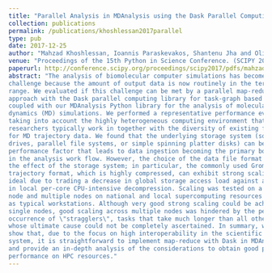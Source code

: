 ```yaml
---
title: "Parallel Analysis in MDAnalysis using the Dask Parallel Computing Library"
collection: publications
permalink: /publications/khoshlessan2017parallel
type: pub
date: 2017-12-25
author: "Mahzad Khoshlessan, Ioannis Paraskevakos, Shantenu Jha and Oliver Beckstein"
venue: "Proceedings of the 15th Python in Science Conference. (SCIPY 2017)"
paperurl: http://conference.scipy.org/proceedings/scipy2017/pdfs/mahzad_khoslessan.pdf
abstract: "The analysis of biomolecular computer simulations has become a
challenge because the amount of output data is now routinely in the terabyte
range. We evaluated if this challenge can be met by a parallel map-reduce
approach with the Dask parallel computing library for task-graph based computing
coupled with our MDAnalysis Python library for the analysis of molecular
dynamics (MD) simulations. We performed a representative performance evaluation,
taking into account the highly heterogeneous computing environment that
researchers typically work in together with the diversity of existing file formats
for MD trajectory data. We found that the underlying storage system (solid state
drives, parallel file systems, or simple spinning platter disks) can be a deciding
performance factor that leads to data ingestion becoming the primary bottleneck
in the analysis work flow. However, the choice of the data file format can mitigate
the effect of the storage system; in particular, the commonly used Gromacs XTC
trajectory format, which is highly compressed, can exhibit strong scaling close to
ideal due to trading a decrease in global storage access load against an increase
in local per-core CPU-intensive decompression. Scaling was tested on a single
node and multiple nodes on national and local supercomputing resources as well
as typical workstations. Although very good strong scaling could be achieved for
single nodes, good scaling across multiple nodes was hindered by the persistent
occurrence of \"stragglers\", tasks that take much longer than all other tasks, and
whose ultimate cause could not be completely ascertained. In summary, we
show that, due to the focus on high interoperability in the scientific Python eco
system, it is straightforward to implement map-reduce with Dask in MDAnalysis
and provide an in-depth analysis of the considerations to obtain good parallel
performance on HPC resources."
---
```


